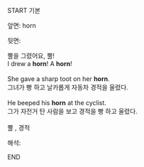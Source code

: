 START
기본

앞면:
horn


뒷면:
<div><div><span>뿔을 그렸어요, 뿔!</span></div></div><div><span>I</span><span> </span><span>drew</span><span> </span><span>a</span><span> </span><strong>horn</strong><span>!</span><span> </span><span>A</span><span> </span><strong>horn</strong><span>!</span></div><div><br></div><div>She gave a sharp toot on her <strong>horn</strong>. </div><div><div>그녀가 빵 하고 날카롭게 자동차 경적을 울렸다.</div></div><div><br></div><div><div>He beeped his <strong>horn</strong> at the cyclist. </div><div><div>그가 자전거 탄 사람을 보고 경적을 빵 하고 울렸다.</div></div></div><div><br></div><div>뿔 , 경적</div>


해석:
<!--ID: 1746614454073-->
END